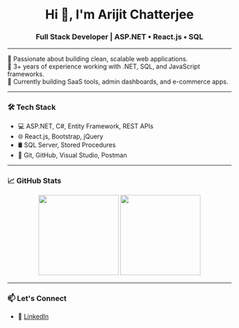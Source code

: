 <h1 align="center">Hi 👋, I'm Arijit Chatterjee</h1>
<h3 align="center">Full Stack Developer | ASP.NET • React.js • SQL</h3>

---

🔧 Passionate about building clean, scalable web applications.  
🎯 3+ years of experience working with .NET, SQL, and JavaScript frameworks.  
🚀 Currently building SaaS tools, admin dashboards, and e-commerce apps.

---

### 🛠️ Tech Stack
- 💻 ASP.NET, C#, Entity Framework, REST APIs  
- 🌐 React.js, Bootstrap, jQuery  
- 🛢 SQL Server, Stored Procedures  
- 🔧 Git, GitHub, Visual Studio, Postman

---

### 📈 GitHub Stats
<p align="center">
  <img src="https://github-readme-stats.vercel.app/api?username=arijit-chatterjee&show_icons=true&theme=github_dark" height="180"/>
  <img src="https://streak-stats.demolab.com?user=arijit-chatterjee&theme=github-dark-blue&hide_border=true" height="180"/>
</p>

---

### 📫 Let's Connect
- 🔗 [LinkedIn](https://linkedin.com/in/arijit-chatterjee-353a95279)
